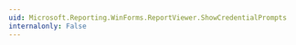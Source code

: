 ```yaml
---
uid: Microsoft.Reporting.WinForms.ReportViewer.ShowCredentialPrompts
internalonly: False
---
```

